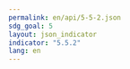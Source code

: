 ```yaml
---
permalink: en/api/5-5-2.json
sdg_goal: 5
layout: json_indicator
indicator: "5.5.2"
lang: en
---
```

